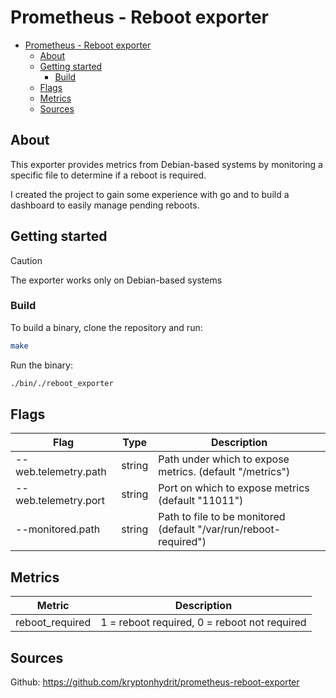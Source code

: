 # Prometheus - Reboot exporter

- [Prometheus - Reboot exporter](#prometheus---reboot-exporter)
  - [About](#about)
  - [Getting started](#getting-started)
    - [Build](#build)
  - [Flags](#flags)
  - [Metrics](#metrics)
  - [Sources](#sources)

## About
This exporter provides metrics from Debian-based systems by monitoring a specific file to determine if a reboot is required.

I created the project to gain some experience with go and to build a dashboard to easily manage pending reboots.

## Getting started

> [!CAUTION]
> The exporter works only on Debian-based systems

### Build
To build a binary, clone the repository and run:
```bash
make
```

Run the binary:
```bash
./bin/./reboot_exporter
```

## Flags
| Flag | Type | Description |
| --- | --- | --- |
| --web.telemetry.path | string | Path under which to expose metrics. (default "/metrics") |
| --web.telemetry.port | string | Port on which to expose metrics (default "11011") |
| --monitored.path | string | Path to file to be monitored (default "/var/run/reboot-required") |

## Metrics
| Metric | Description |
| --- | --- |
| reboot_required | 1 = reboot required, 0 = reboot not required |

## Sources
Github: https://github.com/kryptonhydrit/prometheus-reboot-exporter